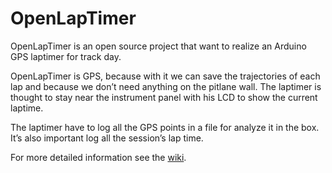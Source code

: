 # OpenLapTimer

OpenLapTimer is an open source project that want to realize an Arduino GPS laptimer for track day.

OpenLapTimer is GPS, because with it we can save the trajectories of each lap and because we don’t need anything on the pitlane wall. The laptimer is thought to stay near the instrument panel with his LCD to show the current laptime.

The laptimer have to log all the GPS points in a file for analyze it in the box. It’s also important log all the session’s lap time.

For more detailed information see the [wiki](https://github.com/tongo/OpenLapTimer/wiki).
